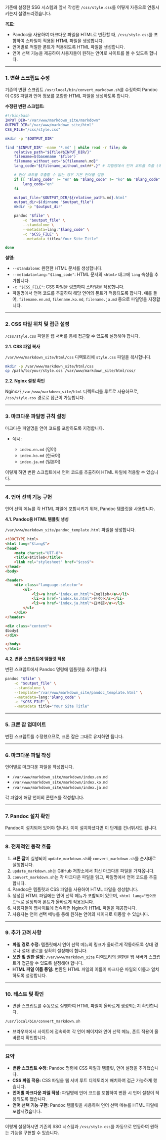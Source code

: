 기존에 설정한 SSG 시스템과 앞서 작성한 `/css/style.css`를 어떻게 자동으로 연동시키는지 설명드리겠습니다.

**목표:**

- Pandoc을 사용하여 마크다운 파일을 HTML로 변환할 때, `/css/style.css`를 포함하여 스타일이 적용된 HTML 파일을 생성합니다.
- 언어별로 적절한 폰트가 적용되도록 HTML 파일을 생성합니다.
- 언어 선택 기능을 제공하여 사용자들이 원하는 언어로 사이트를 볼 수 있도록 합니다.

---

### **1. 변환 스크립트 수정**

기존의 변환 스크립트 `/usr/local/bin/convert_markdown.sh`를 수정하여 Pandoc이 CSS 파일과 언어 정보를 포함한 HTML 파일을 생성하도록 합니다.

**수정된 변환 스크립트:**

```bash
#!/bin/bash
INPUT_DIR="/var/www/markdown_site/markdown"
OUTPUT_DIR="/var/www/markdown_site/html"
CSS_FILE="/css/style.css"

mkdir -p "$OUTPUT_DIR"

find "$INPUT_DIR" -name "*.md" | while read -r file; do
    relative_path="${file#$INPUT_DIR/}"
    filename=$(basename "$file")
    filename_without_ext="${filename%.md}"
    lang_code="${filename_without_ext##*.}" # 파일명에서 언어 코드를 추출 (예: filename.en.md)

    # 언어 코드를 추출할 수 없는 경우 기본 언어를 설정
    if [[ "$lang_code" != "en" && "$lang_code" != "ko" && "$lang_code" != "ja" ]]; then
        lang_code="en"
    fi

    output_file="$OUTPUT_DIR/${relative_path%.md}.html"
    output_dir=$(dirname "$output_file")
    mkdir -p "$output_dir"

    pandoc "$file" \
        -o "$output_file" \
        --standalone \
        --metadata=lang:"$lang_code" \
        -c "$CSS_FILE" \
        --metadata title="Your Site Title"

done
```

**설명:**

- `--standalone`: 완전한 HTML 문서를 생성합니다.
- `--metadata=lang:"$lang_code"`: HTML 문서의 `<html>` 태그에 `lang` 속성을 추가합니다.
- `-c "$CSS_FILE"`: CSS 파일을 링크하여 스타일을 적용합니다.
- 파일명에서 언어 코드를 추출하여 해당 언어의 폰트가 적용되도록 합니다. 예를 들어, `filename.en.md`, `filename.ko.md`, `filename.ja.md` 등으로 파일명을 지정합니다.

---

### **2. CSS 파일 위치 및 접근 설정**

`/css/style.css` 파일을 웹 서버를 통해 접근할 수 있도록 설정해야 합니다.

**2.1. CSS 파일 복사**

`/var/www/markdown_site/html/css` 디렉토리에 `style.css` 파일을 복사합니다.

```bash
mkdir -p /var/www/markdown_site/html/css
cp /path/to/your/style.css /var/www/markdown_site/html/css/
```

**2.2. Nginx 설정 확인**

Nginx가 `/var/www/markdown_site/html` 디렉토리를 루트로 사용하므로, `/css/style.css` 경로로 접근이 가능합니다.

---

### **3. 마크다운 파일명 규칙 설정**

마크다운 파일명을 언어 코드를 포함하도록 지정합니다.

- 예시:

  - `index.en.md` (영어)
  - `index.ko.md` (한국어)
  - `index.ja.md` (일본어)

이렇게 하면 변환 스크립트에서 언어 코드를 추출하여 HTML 파일에 적용할 수 있습니다.

---

### **4. 언어 선택 기능 구현**

언어 선택 메뉴를 각 HTML 파일에 포함시키기 위해, Pandoc 템플릿을 사용합니다.

**4.1. Pandoc용 HTML 템플릿 생성**

`/var/www/markdown_site/pandoc_template.html` 파일을 생성합니다.

```html
<!DOCTYPE html>
<html lang="$lang$">
<head>
    <meta charset="UTF-8">
    <title>$title$</title>
    <link rel="stylesheet" href="$css$">
</head>
<body>

<header>
    <div class="language-selector">
        <ul>
            <li><a href="index.en.html">English</a></li>
            <li><a href="index.ko.html">한국어</a></li>
            <li><a href="index.ja.html">日本語</a></li>
        </ul>
    </div>
</header>

<div class="content">
$body$
</div>

</body>
</html>
```

**4.2. 변환 스크립트에 템플릿 적용**

변환 스크립트에서 Pandoc 명령에 템플릿을 추가합니다.

```bash
pandoc "$file" \
    -o "$output_file" \
    --standalone \
    --template="/var/www/markdown_site/pandoc_template.html" \
    --metadata=lang:"$lang_code" \
    -c "$CSS_FILE" \
    --metadata title="Your Site Title"
```

---

### **5. 크론 잡 업데이트**

변환 스크립트를 수정했으므로, 크론 잡은 그대로 유지하면 됩니다.

---

### **6. 마크다운 파일 작성**

언어별로 마크다운 파일을 작성합니다.

- `/var/www/markdown_site/markdown/index.en.md`
- `/var/www/markdown_site/markdown/index.ko.md`
- `/var/www/markdown_site/markdown/index.ja.md`

각 파일에 해당 언어의 콘텐츠를 작성합니다.

---

### **7. Pandoc 설치 확인**

Pandoc이 설치되어 있어야 합니다. 이미 설치하셨다면 이 단계를 건너뛰셔도 됩니다.

---

### **8. 전체적인 동작 흐름**

1. **크론 잡**이 실행되어 `update_markdown.sh`와 `convert_markdown.sh`를 순서대로 실행합니다.
2. `update_markdown.sh`는 GitHub 저장소에서 최신 마크다운 파일을 가져옵니다.
3. `convert_markdown.sh`는 각 마크다운 파일을 읽고, 파일명에서 언어 코드를 추출합니다.
4. Pandoc은 템플릿과 CSS 파일을 사용하여 HTML 파일을 생성합니다.
5. 생성된 HTML 파일에는 언어 선택 메뉴가 포함되어 있으며, `<html lang="언어코드">`로 설정되어 폰트가 올바르게 적용됩니다.
6. 사용자들이 웹사이트에 접속하면 Nginx가 HTML 파일을 제공합니다.
7. 사용자는 언어 선택 메뉴를 통해 원하는 언어의 페이지로 이동할 수 있습니다.

---

### **9. 추가 고려 사항**

- **파일 경로 수정:** 템플릿에서 언어 선택 메뉴의 링크가 올바르게 작동하도록 상대 경로나 절대 경로를 정확히 설정해야 합니다.
- **보안 및 권한 설정:** `/var/www/markdown_site` 디렉토리의 권한을 웹 서버와 스크립트가 접근할 수 있도록 설정해야 합니다.
- **HTML 파일 이름 통일:** 변환된 HTML 파일의 이름이 마크다운 파일의 이름과 일치하도록 설정합니다.

---

### **10. 테스트 및 확인**

- 변환 스크립트를 수동으로 실행하여 HTML 파일이 올바르게 생성되는지 확인합니다.

```bash
/usr/local/bin/convert_markdown.sh
```

- 브라우저에서 사이트에 접속하여 각 언어 페이지와 언어 선택 메뉴, 폰트 적용이 올바른지 확인합니다.

---

### **요약**

- **변환 스크립트 수정:** Pandoc 명령에 CSS 파일과 템플릿, 언어 설정을 추가했습니다.
- **CSS 파일 적용:** CSS 파일을 웹 서버 루트 디렉토리에 배치하여 접근 가능하게 했습니다.
- **언어별 마크다운 파일 작성:** 파일명에 언어 코드를 포함하여 변환 시 언어 설정이 적용되도록 했습니다.
- **언어 선택 기능 구현:** Pandoc 템플릿을 사용하여 언어 선택 메뉴를 HTML 파일에 포함시켰습니다.

---

이렇게 설정하시면 기존의 SSG 시스템과 `/css/style.css`를 자동으로 연동하여 원하는 기능을 구현할 수 있습니다.
